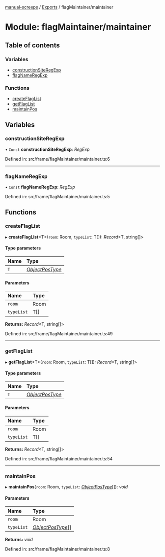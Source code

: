 [manual-screeps](../README.md) / [Exports](../modules.md) / flagMaintainer/maintainer

# Module: flagMaintainer/maintainer

## Table of contents

### Variables

- [constructionSiteRegExp](flagmaintainer_maintainer.md#constructionsiteregexp)
- [flagNameRegExp](flagmaintainer_maintainer.md#flagnameregexp)

### Functions

- [createFlagList](flagmaintainer_maintainer.md#createflaglist)
- [getFlagList](flagmaintainer_maintainer.md#getflaglist)
- [maintainPos](flagmaintainer_maintainer.md#maintainpos)

## Variables

### constructionSiteRegExp

• `Const` **constructionSiteRegExp**: *RegExp*

Defined in: src/frame/flagMaintainer/maintainer.ts:6

___

### flagNameRegExp

• `Const` **flagNameRegExp**: *RegExp*

Defined in: src/frame/flagMaintainer/maintainer.ts:5

## Functions

### createFlagList

▸ **createFlagList**<T\>(`room`: Room, `typeList`: T[]): *Record*<T, string[]\>

#### Type parameters

| Name | Type |
| :------ | :------ |
| `T` | [*ObjectPosType*](flagmaintainer_type.md#objectpostype) |

#### Parameters

| Name | Type |
| :------ | :------ |
| `room` | Room |
| `typeList` | T[] |

**Returns:** *Record*<T, string[]\>

Defined in: src/frame/flagMaintainer/maintainer.ts:49

___

### getFlagList

▸ **getFlagList**<T\>(`room`: Room, `typeList`: T[]): *Record*<T, string[]\>

#### Type parameters

| Name | Type |
| :------ | :------ |
| `T` | [*ObjectPosType*](flagmaintainer_type.md#objectpostype) |

#### Parameters

| Name | Type |
| :------ | :------ |
| `room` | Room |
| `typeList` | T[] |

**Returns:** *Record*<T, string[]\>

Defined in: src/frame/flagMaintainer/maintainer.ts:54

___

### maintainPos

▸ **maintainPos**(`room`: Room, `typeList`: [*ObjectPosType*](flagmaintainer_type.md#objectpostype)[]): *void*

#### Parameters

| Name | Type |
| :------ | :------ |
| `room` | Room |
| `typeList` | [*ObjectPosType*](flagmaintainer_type.md#objectpostype)[] |

**Returns:** *void*

Defined in: src/frame/flagMaintainer/maintainer.ts:8
